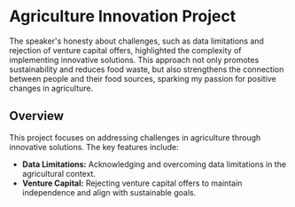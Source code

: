 # Agriculture Innovation Project

The speaker's honesty about challenges, such as data limitations and rejection of venture capital offers, highlighted the complexity of implementing innovative solutions. This approach not only promotes sustainability and reduces food waste, but also strengthens the connection between people and their food sources, sparking my passion for positive changes in agriculture.

## Overview

This project focuses on addressing challenges in agriculture through innovative solutions. The key features include:

- **Data Limitations:** Acknowledging and overcoming data limitations in the agricultural context.
- **Venture Capital:** Rejecting venture capital offers to maintain independence and align with sustainable goals.
